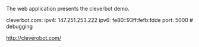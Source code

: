 The web application presents the cleverbot demo.

cleverbot.com:
ipv4: 147.251.253.222
ipv6: fe80::93ff:fefb:fdde
port: 5000  # debugging


http://cleverobot.com/
